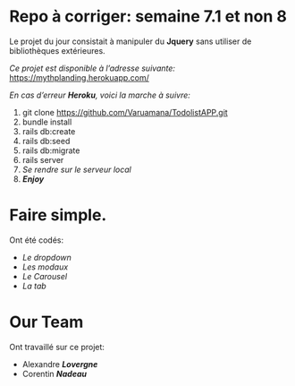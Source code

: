 
<h1> Repo à corriger: semaine 7.1 et non 8</h1>
<p>Le projet du jour consistait à manipuler du <strong>Jquery</strong> sans utiliser de bibliothèques extérieures.</p>
<p><em>Ce projet est disponible à l’adresse suivante:</em> <a href="https://mythplanding.herokuapp.com/">https://mythplanding.herokuapp.com/</a></p>
<p><em>En cas d’erreur <strong>Heroku</strong>, voici la marche à suivre:</em></p>
<ol>
<li>git clone <a href="https://github.com/Varuamana/TodolistAPP.git">https://github.com/Varuamana/TodolistAPP.git</a></li>
<li>bundle install</li>
<li>rails db:create</li>
<li>rails db:seed</li>
<li>rails db:migrate</li>
<li>rails server</li>
<li><em>Se rendre sur le serveur local</em></li>
<li><em><strong>Enjoy</strong></em></li>
</ol>
<h1 id="faire-simple.">Faire simple.</h1>
<p>Ont été codés:</p>
<ul>
<li><em>Le <em>dropdown</em></em></li>
<li><em>Les <em>modaux</em></em></li>
<li><em>Le <em>Carousel</em></em></li>
<li><em>La tab</em></li>
</ul>
<h1 id="our-team">Our Team</h1>
<p>Ont travaillé sur ce projet:</p>
<ul>
<li>Alexandre <em><strong>Lovergne</strong></em></li>
<li>Corentin <em><strong>Nadeau</strong></em></li>
</ul>
<pre><code></code></pre>

